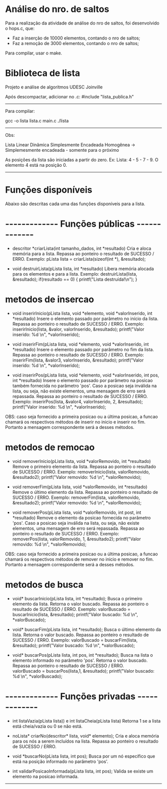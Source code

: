 # Análise do nro. de saltos
Para a realização da atividade de análise do nro de saltos, foi desenvolvido o hops.c, que:
  - Faz a inserção de 10000 elementos, contando o nro de saltos;
  - Faz a remoção de 3000 elementos, contando o nro de saltos;

Para compilar, usar o make.


# Biblioteca de lista
Projeto e análise de algoritmos
UDESC Joinville

Após descompactar, adicionar no .c:
#include "lista_publica.h"

-------------------------------------------------------------------------------------- 
 Para compilar:

  gcc -o  lista lista.c main.c
  ./lista

-------------------------------------------------------------------------------------- 
 Obs: 

Lista Linear Dinâmica Simplesmente Encadeada
Homogênea 
-> Simplemesmente encadeada - somente para o próximo

As posições da lista são iniciadas a partir do zero. Ex:  Lista: 4 - 5 - 7 - 9. O elemento 4 está na posição 0. 

-------------------------------------------------------------------------------------- 
# Funções disponíveis  
Abaixo são descritas cada uma das funções disponíveis para a lista. 

# ------------- Funções públicas ------------- 

- descritor *criarLista(int tamanho_dados, int *resultado) 
Cria e aloca memória para a lista. Repassa ao ponteiro o resultado de SUCESSO / ERRO.
Exemplo:
  pLista lista = criarLista(sizeof(int *), &resultado);

- void destruirLista(pLista lista, int *resultado)
Libera memória alocada para os elementos e para a lista.
Exemplo: 
   destruirLista(lista, &resultado);
    if(resultado == 0) {
        printf("Lista destruída!\n");
    }

# metodos de insercao

- void inserirInicio(pLista lista, void *elemento, void *valorInserido, int *resultado)
Insere o elemento passado por parâmetro no início da lista.  
Repassa ao ponteiro o resultado de SUCESSO / ERRO.
Exemplo:
  inserirInicio(lista, &valor, valorInserido, &resultado);
  printf("Valor inserido: %d \n", *valorInserido);  

- void inserirFim(pLista lista, void *elemento, void *valorInserido, int *resultado)
Insere o elemento passado por parâmetro no fim da lista. 
Repassa ao ponteiro o resultado de SUCESSO / ERRO.
Exemplo:
  inserirFim(lista, &valor3, valorInserido, &resultado);
  printf("Valor inserido: %d \n", *valorInserido); 

- void inserirPos(pLista lista, void *elemento, void *valorInserido, int pos, int *resultado) 
Insere o elemento passado por parâmetro na posicao também fornecida no parâmetro 'pos'.
Caso a posicao seja inválida na lista, ou seja, não existe elementos, uma mensagem de erro será repassada. 
Repassa ao ponteiro o resultado de SUCESSO / ERRO.
Exemplo: 
  inserirPos(lista, &valor4, valorInserido, 2, &resultado);
  printf("Valor inserido: %d \n", *valorInserido);   

OBS: caso seja fornecido a primeira posicao ou a última posicao, a funcao chamará os respectivos métodos de inserir no inicio e inserir no fim. Portanto a mensagem correspondente será a desses métodos. 
 
# metodos de remocao

- void removerInicio(pLista lista, void *valorRemovido, int *resultado)
Remove o primeiro elemento da lista. 
Repassa ao ponteiro o resultado de SUCESSO / ERRO.
Exemplo:
  removerInicio(lista, valorRemovido, &resultado2);
  printf("Valor removido: %d \n", *valorRemovido);

- void removerFim(pLista lista, void *valorRemovido, int *resultado)
Remove o último elemento da lista. 
Repassa ao ponteiro o resultado de SUCESSO / ERRO.
Exemplo:
  removerFim(lista, valorRemovido, &resultado2);
  printf("Valor removido: %d \n", *valorRemovido); 

- void removerPos(pLista lista, void *valorRemovido, int post, int *resultado)
Remove o elemento da posicao fornecida no parâmetro 'pos'.
Caso a posicao seja inválida na lista, ou seja, não existe elementos, uma mensagem de erro será repassada. 
Repassa ao ponteiro o resultado de SUCESSO / ERRO.
Exemplo:   
  removerPos(lista, valorRemovido, 1, &resultado2);
  printf("Valor removido: %d \n", *valorRemovido); 

OBS: caso seja fornecido a primeira posicao ou a última posicao, a funcao chamará os respectivos métodos de remover no inicio e remover no fim. Portanto a mensagem correspondente será a desses métodos. 

# metodos de busca

- void* buscarInicio(pLista lista, int *resultado);
Busca o primeiro elemento da lista. 
Retorna o valor buscado.
Repassa ao ponteiro o resultado de SUCESSO / ERRO.
Exemplo: 
  valorBuscado = buscarInicio(lista, &resultado);
  printf("Valor buscado: %d \n", *valorBuscado);

- void* buscarFim(pLista lista, int *resultado);
Busca o último elemento da lista. 
Retorna o valor buscado.
Repassa ao ponteiro o resultado de SUCESSO / ERRO.
Exemplo: 
  valorBuscado = buscarFim(lista, &resultado);
  printf("Valor buscado: %d \n", *valorBuscado);

- void* buscarPos(pLista lista, int pos, int *resultado);
Busca na lista o elemento informado no parâmetro 'pos'.
Retorna o valor buscado.
Repassa ao ponteiro o resultado de SUCESSO / ERRO.   
  valorBuscado = buscarPos(lista,1, &resultado);
  printf("Valor buscado: %d \n", *valorBuscado); 

 
# ------------- Funções privadas ------------- 
- int listaVazia(pLista lista)) e int listaCheia(pLista lista)
Retorna 1 se a lista está cheia/vazia ou 0 se não está.

- noLista* criarNo(descritor* lista, void* elemento);
Cria e aloca memória para os nós a serem incluídos na lista. 
Repassa ao ponteiro o resultado de SUCESSO / ERRO.

- void *buscarNo(pLista lista, int pos);
Busca por um nó específico que está na posição informado no parâmetro 'pos'. 

- int validarPosicaoInformada(pLista lista, int pos);
Valida se existe um elemento na posicao informada. 

-------------------------------------------------------------------------------------- 
